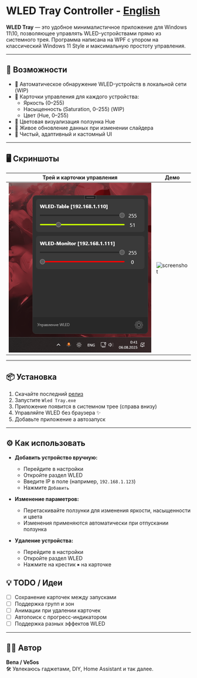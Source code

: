 # WLED Tray Controller  - [English](https://github.com/Ve5os/Wled-Tray/blob/master/README.md) 

**WLED Tray** — это удобное минималистичное приложение для Windows 11\10, позволяющее управлять WLED-устройствами прямо из системного трея. Программа написана на WPF с упором на классический Windows 11 Style и максимальную простоту управления.

---

## 🔧 Возможности

- 📡 Автоматическое обнаружение WLED-устройств в локальной сети (WIP)
- 🧱 Карточки управления для каждого устройства:
  - Яркость (0–255)
  - Насыщенность (Saturation, 0–255) (WIP)
  - Цвет (Hue, 0–255)
- 🎨 Цветовая визуализация ползунка Hue
- 🔁 Живое обновление данных при изменении слайдера
- 🧼 Чистый, адаптивный и кастомный UI

---

## 🖥️ Скриншоты

| Трей и карточки управления | Демо |
|---------------------------|-----------|
| ![screenshot](Screenshot/tray.png) | ![screenshot](Screenshot/showcase.gif) |

---

## 📦 Установка

1. Скачайте последний [релиз](https://github.com/ve5os/WLED-Tray/releases)
2. Запустите `Wled Tray.exe`
3. Приложение появится в системном трее (справа внизу)
4. Управляйте WLED без браузера ✨
5. Добавьте приложение а автозапуск

---

## ⚙️ Как использовать

- **Добавить устройство вручную:**
  - Перейдите в настройки
  - Откройте раздел WLED
  - Введите IP в поле (например, `192.168.1.123`)
  - Нажмите `Добавить`

- **Изменение параметров:**
  - Перетаскивайте ползунки для изменения яркости, насыщенности и цвета
  - Изменения применяются автоматически при отпускании ползунка

- **Удаление устройства:**
  - Перейдите в настройки
  - Откройте раздел WLED
  - Нажмите на крестик `✖` на карточке


## 💡 TODO / Идеи

- [ ] Сохранение карточек между запусками
- [ ] Поддержка групп и зон
- [ ] Анимации при удалении карточек
- [ ] Автопоиск с прогресс-индикатором
- [ ] Поддержка разных эффектов WLED

---

## 👨‍💻 Автор

**Вепа / Ve5os**  
🛠 Увлекаюсь гаджетами, DIY, Home Assistant и так далее.
